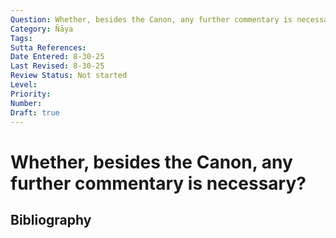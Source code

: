 ```yaml
---
Question: Whether, besides the Canon, any further commentary is necessary?
Category: Ñāya
Tags: 
Sutta References: 
Date Entered: 8-30-25
Last Revised: 8-30-25
Review Status: Not started
Level: 
Priority: 
Number: 
Draft: true
---
```


# Whether, besides the Canon, any further commentary is necessary?

## Bibliography

<!-- 

Notes:

Objection 1: It seems that, besides the Canon, no further science is needed, for it said "the Dhamma is well-expounded" (citation), thus, no further science is needed.

Objection 2: Moreover, the Buddha was the foremost among Buddhas in expounding the Dhamma, let alone among those who aren't Buddhas. So, no one could be more qualified than him to expound the Dhamma, and therefore, besides the suttas, no further science is necessary.

 -->